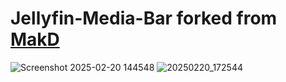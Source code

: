 # Jellyfin-Media-Bar forked from [MakD](https://github.com/MakD/Jellyfin-Media-Bar)

![Screenshot 2025-02-20 144548](https://github.com/user-attachments/assets/3256c30b-6c33-4bab-bb66-f7e0dda927a6)
![20250220_172544](https://github.com/user-attachments/assets/67d68a15-ed48-4277-bed7-2ae1f6bbded7)

